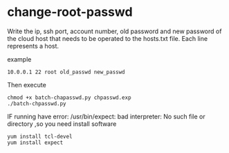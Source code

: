 # change-root-passwd
Write the ip, ssh port, account number, old password and new password of the cloud host that needs to be operated to the hosts.txt file. Each line represents a host.

example

```
10.0.0.1 22 root old_passwd new_passwd
```

Then execute

```
chmod +x batch-chapasswd.py chpasswd.exp
./batch-chpasswd.py
```

IF running have error: /usr/bin/expect: bad interpreter: No such file or directory ,so you need install software

```
yum install tcl-devel
yum install expect
```



